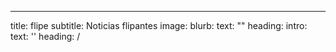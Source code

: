 ---
title: flipe
subtitle: Noticias flipantes
image: 
blurb:
  text: ""
  heading: 
intro:
  text: '<meta http-equiv="refresh" content="7; url='https://flipe.netlify.app/post/'" />'
  heading: /
